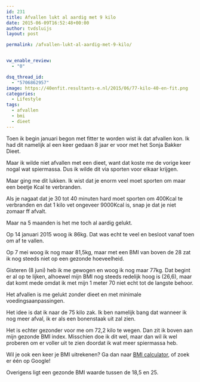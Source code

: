 ```yaml
---
id: 231
title: Afvallen lukt al aardig met 9 kilo
date: 2015-06-09T16:52:48+00:00
author: tvdsluijs
layout: post

permalink: /afvallen-lukt-al-aardig-met-9-kilo/


vw_enable_review:
  - "0"

dsq_thread_id:
  - "5706862957"
image: https://40enfit.resultants-e.nl/2015/06/77-kilo-40-en-fit.png
categories:
  - Lifestyle
tags:
  - afvallen
  - bmi
  - dieet
---
```

Toen ik begin januari begon met fitter te worden wist ik dat afvallen kon. Ik had dit namelijk al een keer gedaan 8 jaar er voor met het Sonja Bakker Dieet.

Maar ik wilde niet afvallen met een dieet, want dat koste me de vorige keer nogal wat spiermassa. Dus ik wilde dit via sporten voor elkaar krijgen.

Maar ging me dit lukken. Ik wist dat je enorm veel moet sporten om maar een beetje Kcal te verbranden.

Als je nagaat dat je 30 tot 40 minuten hard moet sporten om 400Kcal te verbranden en dat 1 kilo vet ongeveer 9000Kcal is, snap je dat je niet zomaar ff afvalt.

Maar na 5 maanden is het me toch al aardig gelukt.

<!--more-->Op 14 januari 2015 woog ik 86kg. Dat was echt te veel en besloot vanaf toen om af te vallen.

Op 7 mei woog ik nog maar 81,5kg, maar met een BMI van boven de 28 zat ik nog steeds niet op een gezonde hoeveelheid.

Gisteren (8 juni) heb ik me gewogen en woog ik nog maar 77kg. Dat begint er al op te lijken, alhoewel mijn BMI nog steeds redelijk hoog is (26,6), maar dat komt mede omdat ik met mijn 1 meter 70 niet echt tot de langste behoor.

Het afvallen is me gelukt zonder dieet en met minimale voedingsaanpassingen.

Het idee is dat ik naar de 75 kilo zak. Ik ben namelijk bang dat wanneer ik nog meer afval, ik er als een bonenstaak uit zal zien.

Het is echter gezonder voor me om 72,2 kilo te wegen. Dan zit ik boven aan mijn gezonde BMI index. Misschien doe ik dit wel, maar dan wil ik wel proberen om er voller uit te zien doordat ik wat meer spiermassa heb.

Wil je ook een keer je BMI uitrekenen? Ga dan naar [BMI calculator](http://bmi-calculator.gebruikmaar.nl/), of zoek er één op Google!

Overigens ligt een gezonde BMI waarde tussen de 18,5 en 25.